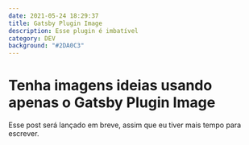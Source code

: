 ```yaml
---
date: 2021-05-24 18:29:37
title: Gatsby Plugin Image
description: Esse plugin é imbatível
category: DEV
background: "#2DA0C3"
---
```

# Tenha imagens ideias usando apenas o Gatsby Plugin Image 
Esse post será lançado em breve, assim que eu tiver mais tempo para escrever.